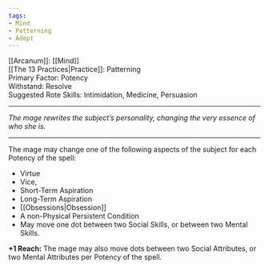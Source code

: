 ```yaml
---
tags:
- Mind
- Patterning
- Adept
---
```


[[Arcanum]]: [[Mind]]\
[[The 13 Practices|Practice]]: Patterning\
Primary Factor: Potency\
Withstand: Resolve\
Suggested Rote Skills: Intimidation, Medicine, Persuasion

---

_The mage rewrites the subject’s personality, changing the very essence of who she is._

---

The mage may change one of the following aspects of the subject for each Potency of the spell:
- Virtue
- Vice,
- Short-Term Aspiration
- Long-Term Aspiration
- [[Obsessions|Obsession]]
- A non-Physical Persistent Condition
- May move one dot between two Social Skills, or between two Mental Skills.

**+1 Reach:** The mage may also move dots between two Social Attributes, or two Mental Attributes per Potency of the spell.